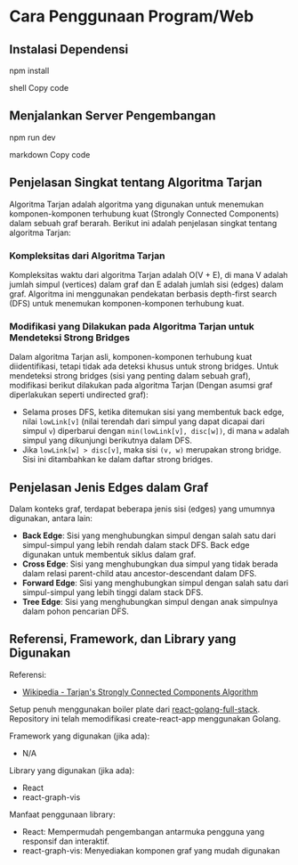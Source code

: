# Cara Penggunaan Program/Web

## Instalasi Dependensi
npm install

shell
Copy code

## Menjalankan Server Pengembangan
npm run dev

markdown
Copy code

## Penjelasan Singkat tentang Algoritma Tarjan

Algoritma Tarjan adalah algoritma yang digunakan untuk menemukan komponen-komponen terhubung kuat (Strongly Connected Components) dalam sebuah graf berarah. Berikut ini adalah penjelasan singkat tentang algoritma Tarjan:

### Kompleksitas dari Algoritma Tarjan

Kompleksitas waktu dari algoritma Tarjan adalah O(V + E), di mana V adalah jumlah simpul (vertices) dalam graf dan E adalah jumlah sisi (edges) dalam graf. Algoritma ini menggunakan pendekatan berbasis depth-first search (DFS) untuk menemukan komponen-komponen terhubung kuat.

### Modifikasi yang Dilakukan pada Algoritma Tarjan untuk Mendeteksi Strong Bridges

Dalam algoritma Tarjan asli, komponen-komponen terhubung kuat diidentifikasi, tetapi tidak ada deteksi khusus untuk strong bridges. Untuk mendeteksi strong bridges (sisi yang penting dalam sebuah graf), modifikasi berikut dilakukan pada algoritma Tarjan (Dengan asumsi graf diperlakukan seperti undirected graf):

- Selama proses DFS, ketika ditemukan sisi yang membentuk back edge, nilai `lowLink[v]` (nilai terendah dari simpul yang dapat dicapai dari simpul `v`) diperbarui dengan `min(lowLink[v], disc[w])`, di mana `w` adalah simpul yang dikunjungi berikutnya dalam DFS.
- Jika `lowLink[w] > disc[v]`, maka sisi `(v, w)` merupakan strong bridge. Sisi ini ditambahkan ke dalam daftar strong bridges.

## Penjelasan Jenis Edges dalam Graf

Dalam konteks graf, terdapat beberapa jenis sisi (edges) yang umumnya digunakan, antara lain:

- **Back Edge**: Sisi yang menghubungkan simpul dengan salah satu dari simpul-simpul yang lebih rendah dalam stack DFS. Back edge digunakan untuk membentuk siklus dalam graf.
- **Cross Edge**: Sisi yang menghubungkan dua simpul yang tidak berada dalam relasi parent-child atau ancestor-descendant dalam DFS.
- **Forward Edge**: Sisi yang menghubungkan simpul dengan salah satu dari simpul-simpul yang lebih tinggi dalam stack DFS.
- **Tree Edge**: Sisi yang menghubungkan simpul dengan anak simpulnya dalam pohon pencarian DFS.

## Referensi, Framework, dan Library yang Digunakan

Referensi:
- [Wikipedia - Tarjan's Strongly Connected Components Algorithm](https://en.wikipedia.org/wiki/Tarjan%27s_strongly_connected_components_algorithm)

Setup penuh menggunakan boiler plate dari [react-golang-full-stack](https://github.com/orstendium/react-golang-full-stack). Repository ini telah memodifikasi create-react-app menggunakan Golang.

Framework yang digunakan (jika ada):
- N/A

Library yang digunakan (jika ada):
- React
- react-graph-vis

Manfaat penggunaan library:
- React: Mempermudah pengembangan antarmuka pengguna yang responsif dan interaktif.
- react-graph-vis: Menyediakan komponen graf yang mudah digunakan


